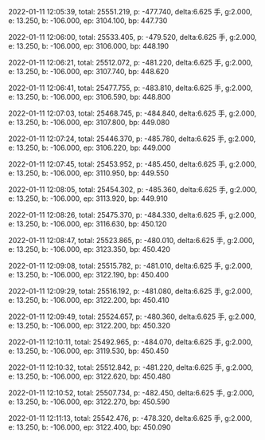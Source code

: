 2022-01-11 12:05:39, total: 25551.219, p: -477.740, delta:6.625 手, g:2.000, e: 13.250, b: -106.000, ep: 3104.100, bp: 447.730

2022-01-11 12:06:00, total: 25533.405, p: -479.520, delta:6.625 手, g:2.000, e: 13.250, b: -106.000, ep: 3106.000, bp: 448.190

2022-01-11 12:06:21, total: 25512.072, p: -481.220, delta:6.625 手, g:2.000, e: 13.250, b: -106.000, ep: 3107.740, bp: 448.620

2022-01-11 12:06:41, total: 25477.755, p: -483.810, delta:6.625 手, g:2.000, e: 13.250, b: -106.000, ep: 3106.590, bp: 448.800

2022-01-11 12:07:03, total: 25468.745, p: -484.840, delta:6.625 手, g:2.000, e: 13.250, b: -106.000, ep: 3107.800, bp: 449.080

2022-01-11 12:07:24, total: 25446.370, p: -485.780, delta:6.625 手, g:2.000, e: 13.250, b: -106.000, ep: 3106.220, bp: 449.000

2022-01-11 12:07:45, total: 25453.952, p: -485.450, delta:6.625 手, g:2.000, e: 13.250, b: -106.000, ep: 3110.950, bp: 449.550

2022-01-11 12:08:05, total: 25454.302, p: -485.360, delta:6.625 手, g:2.000, e: 13.250, b: -106.000, ep: 3113.920, bp: 449.910

2022-01-11 12:08:26, total: 25475.370, p: -484.330, delta:6.625 手, g:2.000, e: 13.250, b: -106.000, ep: 3116.630, bp: 450.120

2022-01-11 12:08:47, total: 25523.865, p: -480.010, delta:6.625 手, g:2.000, e: 13.250, b: -106.000, ep: 3123.350, bp: 450.420

2022-01-11 12:09:08, total: 25515.782, p: -481.010, delta:6.625 手, g:2.000, e: 13.250, b: -106.000, ep: 3122.190, bp: 450.400

2022-01-11 12:09:29, total: 25516.192, p: -481.080, delta:6.625 手, g:2.000, e: 13.250, b: -106.000, ep: 3122.200, bp: 450.410

2022-01-11 12:09:49, total: 25524.657, p: -480.360, delta:6.625 手, g:2.000, e: 13.250, b: -106.000, ep: 3122.200, bp: 450.320

2022-01-11 12:10:11, total: 25492.965, p: -484.070, delta:6.625 手, g:2.000, e: 13.250, b: -106.000, ep: 3119.530, bp: 450.450

2022-01-11 12:10:32, total: 25512.842, p: -481.220, delta:6.625 手, g:2.000, e: 13.250, b: -106.000, ep: 3122.620, bp: 450.480

2022-01-11 12:10:52, total: 25507.734, p: -482.450, delta:6.625 手, g:2.000, e: 13.250, b: -106.000, ep: 3122.270, bp: 450.590

2022-01-11 12:11:13, total: 25542.476, p: -478.320, delta:6.625 手, g:2.000, e: 13.250, b: -106.000, ep: 3122.400, bp: 450.090